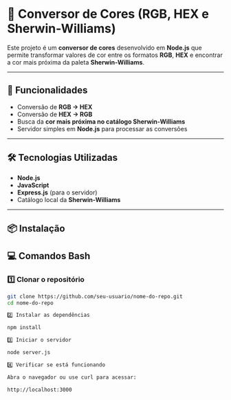 # 🎨 Conversor de Cores (RGB, HEX e Sherwin-Williams)

Este projeto é um **conversor de cores** desenvolvido em **Node.js** que permite transformar valores de cor entre os formatos **RGB**, **HEX** e encontrar a cor mais próxima da paleta **Sherwin-Williams**.

---

## 🚀 Funcionalidades
- Conversão de **RGB → HEX**
- Conversão de **HEX → RGB**
- Busca da **cor mais próxima no catálogo Sherwin-Williams**
- Servidor simples em **Node.js** para processar as conversões

---

## 🛠️ Tecnologias Utilizadas
- **Node.js**
- **JavaScript**
- **Express.js** (para o servidor)
- Catálogo local da **Sherwin-Williams**

---

## 📦 Instalação

## 💻 Comandos Bash

### 1️⃣ Clonar o repositório
```bash
git clone https://github.com/seu-usuario/nome-do-repo.git
cd nome-do-repo

2️⃣ Instalar as dependências

npm install

3️⃣ Iniciar o servidor

node server.js

4️⃣ Verificar se está funcionando

Abra o navegador ou use curl para acessar:

http://localhost:3000
